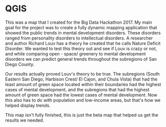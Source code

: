 # QGIS
This was a map that I created for the Big Data Hackathon 2017. My main goal for the project was to create a fully dynamic mapping application that showed the public trends in mental development disorders. These disorders ranged from personality disorders to intellectual disorders. A researcher and author Richard Louv has a theory he created that he calls Nature Deficit Disorder. We wanted to test this theory out and see if Louv is crazy or not, and while comparing open - space/ greenery to mental development disorders we can predict general trends throughout the subregions of San Diego County. 

Our results actually proved Louv's theory to be true. The subregions (South Eastern San Diego, Harbison Crest/ El Cajon, and Chula Vista)  that had the least amount of green space located within their boundaries had the highest cases of mental development, and the subregions that had the highest amount of green space had the lowest cases of mental development. Now this also has to do with population and low-income areas, but that's how we helped display trends. 

This map isn't fully finished, this is just the beta map that helped us get the results we needed.
